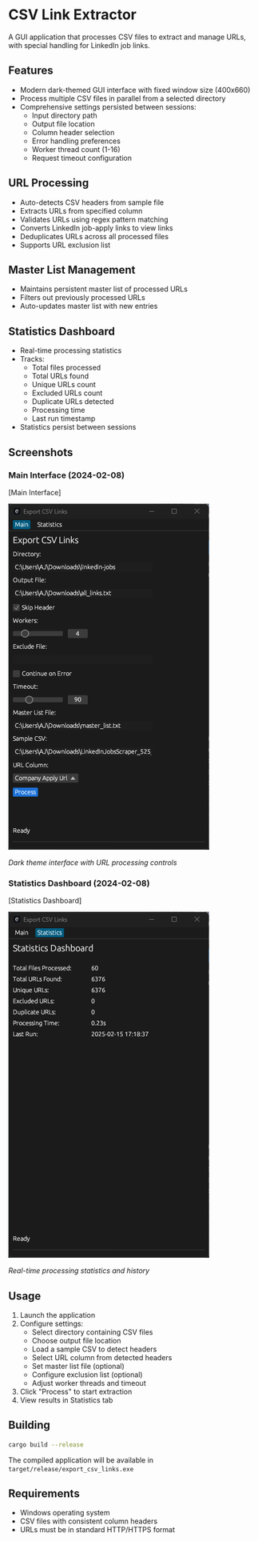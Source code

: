# CSV Link Extractor

A GUI application that processes CSV files to extract and manage URLs, with special handling for LinkedIn job links.

## Features

- Modern dark-themed GUI interface with fixed window size (400x660)
- Process multiple CSV files in parallel from a selected directory
- Comprehensive settings persisted between sessions:
  - Input directory path
  - Output file location
  - Column header selection
  - Error handling preferences
  - Worker thread count (1-16)
  - Request timeout configuration

## URL Processing
- Auto-detects CSV headers from sample file
- Extracts URLs from specified column
- Validates URLs using regex pattern matching
- Converts LinkedIn job-apply links to view links
- Deduplicates URLs across all processed files
- Supports URL exclusion list

## Master List Management
- Maintains persistent master list of processed URLs
- Filters out previously processed URLs
- Auto-updates master list with new entries

## Statistics Dashboard
- Real-time processing statistics
- Tracks:
  - Total files processed
  - Total URLs found
  - Unique URLs count
  - Excluded URLs count
  - Duplicate URLs detected
  - Processing time
  - Last run timestamp
- Statistics persist between sessions

## Screenshots

### Main Interface (2024-02-08)
[Main Interface]

![alt text](main-interface.png)

*Dark theme interface with URL processing controls*

### Statistics Dashboard (2024-02-08)
[Statistics Dashboard]

![alt text](statistics-dashboard.png)

*Real-time processing statistics and history*

## Usage

1. Launch the application
2. Configure settings:
   - Select directory containing CSV files
   - Choose output file location
   - Load a sample CSV to detect headers
   - Select URL column from detected headers
   - Set master list file (optional)
   - Configure exclusion list (optional)
   - Adjust worker threads and timeout
3. Click "Process" to start extraction
4. View results in Statistics tab

## Building

```bash
cargo build --release
```

The compiled application will be available in `target/release/export_csv_links.exe`

## Requirements

- Windows operating system
- CSV files with consistent column headers
- URLs must be in standard HTTP/HTTPS format
